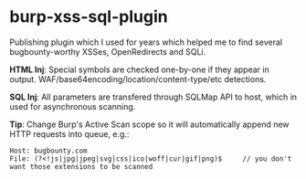 # burp-xss-sql-plugin

Publishing plugin which I used for years which helped me to find several bugbounty-worthy XSSes, OpenRedirects and SQLi.  

__HTML Inj__: Special symbols are checked one-by-one if they appear in output. WAF/base64encoding/location/content-type/etc detections.  

__SQL Inj__: All parameters are transfered through SQLMap API to host, which in used for asynchronous scanning.  

__Tip__: Change Burp's Active Scan scope so it will automatically append new HTTP requests into queue, e.g.:

```
Host: bugbounty.com
File: (?<!js|jpg|jpeg|svg|css|ico|woff|cur|gif|png)$     // you don't want those extensions to be scanned  
```
